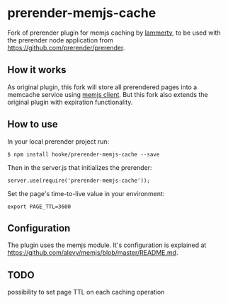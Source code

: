 prerender-memjs-cache
=======================

Fork of prerender plugin for memjs caching by [lammertv](https://github.com/lammertw/prerender-memjs-cache), to be used with the prerender node application from https://github.com/prerender/prerender.

How it works
------------

As original plugin, this fork will store all prerendered pages into a memcache service using  [memjs client](https://github.com/alevy/memjs). But this fork also extends the original plugin with expiration functionality.


How to use
----------

In your local prerender project run:

    $ npm install hooke/prerender-memjs-cache --save

Then in the server.js that initializes the prerender:

    server.use(require('prerender-memjs-cache'));

Set the page's time-to-live value in your environment:

    export PAGE_TTL=3600


Configuration
-------------

The plugin uses the memjs module. It's configuration is explained at https://github.com/alevy/memjs/blob/master/README.md.

TODO
-----

possibility to set page TTL on each caching operation
